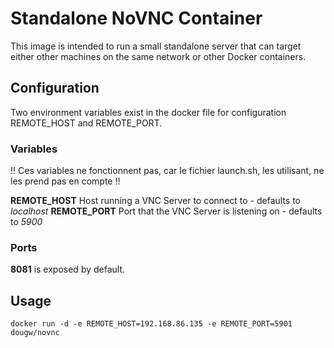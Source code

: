 # Standalone NoVNC Container

This image is intended to run a small standalone server that can target either other machines on the same network or other Docker containers.

## Configuration

Two environment variables exist in the docker file for configuration REMOTE_HOST and REMOTE_PORT.

### Variables

!! Ces variables ne fonctionnent pas, car le fichier launch.sh, les utilisant, 
ne les prend pas en compte !!

**REMOTE_HOST** Host running a VNC Server to connect to - defaults to *localhost*
**REMOTE_PORT** Port that the VNC Server is listening on - defaults to *5900* 

### Ports
**8081** is exposed by default.

## Usage

```
docker run -d -e REMOTE_HOST=192.168.86.135 -e REMOTE_PORT=5901 dougw/novnc
```
